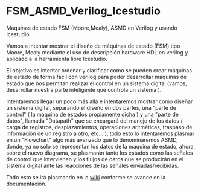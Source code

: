 # FSM_ASMD_Verilog_Icestudio
Maquinas de estado FSM (Moore,Mealy), ASMD en Verilog y usando Icestudio  

Vamos a intentar mostrar el diseño de máquinas de estado (FSM) tipo Moore, Mealy mediante el uso de descripción hardware HDL en verilog y aplicado a la herramienta libre Icestudio.

El objetivo es intentar ordenar y clarificar como se pueden crear máquinas de estado de forma fácil con verilog para poder desarrollar máquinas de estado que nos permitan realizar el control en un sistema digital (vamos, desarrollar nuestra parte inteligente que controla un sistema ).

Intentaremos llegar un poco más allá e intentaremos mostrar como diseñar un sistema digital, separando el diseño en dos partes, una "parte de control" ( la máquina de estados propiamente dicha ) y una "parte de datos", llamada "Datapath" que se encargará del manejo de los datos ( carga de registros, desplazamientos, operaciones aritméticas, traspaso de información de un registro a otro, etc... ), todo esto lo intentaremos plasmar en un "Flowchart" algo más avanzado que lo denominaremos ASMD, donde, ya no solo se representan los datos de la máquina de estado, ahora, sobre el  nuevo diagrama, se plasmarán tanto los estados como las señales de control que intervienen y los flujos de datos que se producirán en el sistema digital ante las reacciones de las señales enviadas/recibidas.

Todo esto se irá plasmando en la [wiki](https://github.com/jospicant/FSM_ASMD_Verilog_Icestudio/wiki) conforme se avance en la documentación.


